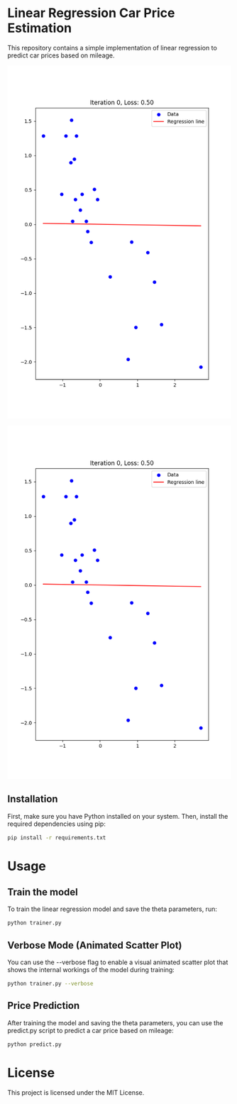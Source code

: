 # Linear Regression Car Price Estimation

This repository contains a simple implementation of linear regression to predict car prices based on mileage.

![Regression frames](./animation.gif)

<img src="animation.gif" alt="Animated Scatter Plot">

## Installation

First, make sure you have Python installed on your system. Then, install the required dependencies using pip:

```bash
pip install -r requirements.txt

``` 

# Usage

## Train the model

To train the linear regression model and save the theta parameters, run:

``` sh
python trainer.py
```

## Verbose Mode (Animated Scatter Plot)

You can use the --verbose flag to enable a visual animated scatter plot that shows the internal workings of the model during training:

``` sh
python trainer.py --verbose
```

## Price Prediction

After training the model and saving the theta parameters, you can use the predict.py script to predict a car price based on mileage:

``` sh
python predict.py
```

# License

This project is licensed under the MIT License.
